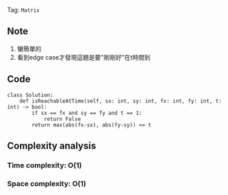 Tag: `Matrix` 
## Note
1. 蠻簡單的
2. 看到edge case才發現這題是要"剛剛好"在t時間到

## Code
    class Solution:
        def isReachableAtTime(self, sx: int, sy: int, fx: int, fy: int, t: int) -> bool:
            if sx == fx and sy == fy and t == 1:
                return False
            return max(abs(fx-sx), abs(fy-sy)) <= t

## Complexity analysis
### Time complexity: O(1)

### Space complexity: O(1)
